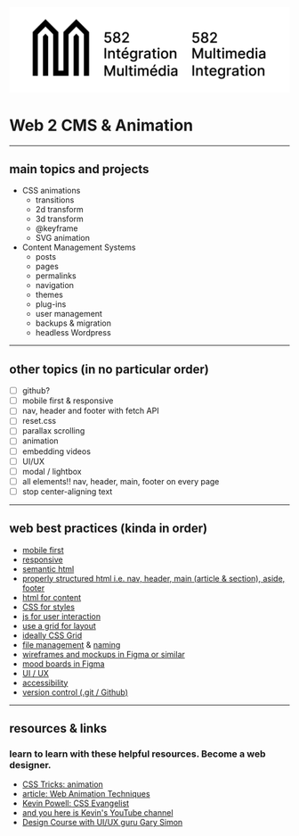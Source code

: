 
![582 Multimedia](https://github.com/582Multimedia/.github/blob/main/img/logo/logo_582_bil_k.png)

# Web 2 CMS &amp; Animation
---
## main topics and projects
- CSS animations
    - transitions
    - 2d transform
    - 3d transform
    - @keyframe
    - SVG animation
- Content Management Systems
    - posts
    - pages
    - permalinks
    - navigation
    - themes
    - plug-ins
    - user management
    - backups & migration
    - headless Wordpress
 ---
 ## other topics (in no particular order)
- [ ] github?
- [ ] mobile first & responsive 
- [ ] nav, header and footer with fetch API
- [ ] reset.css
- [ ] parallax scrolling
- [ ] animation
- [ ] embedding videos
- [ ] UI/UX
- [ ] modal / lightbox
- [ ] all elements!! nav, header, main, footer on every page
- [ ] stop center-aligning text

---
## web best practices (kinda in order)
- [mobile first](https://www.lukew.com/resources/mobile_first.asp)
- [responsive](https://alistapart.com/article/responsive-web-design/)
- [semantic html](https://www.semrush.com/blog/semantic-html5-guide/)
- [properly structured html i.e. nav, header, main (article & section), aside, footer](https://developer.mozilla.org/en-US/docs/Glossary/Semantics)
- [html for content](https://earthstrongdigital.com/tech-talk/understanding-web-standards-html-css-and-javascript/)
- [CSS for styles](https://developer.mozilla.org/en-US/docs/Web/CSS)
- [js for user interaction](https://developer.mozilla.org/en-US/docs/Web/JavaScript)
- [use a grid for layout](https://www.uxdesigninstitute.com/blog/how-to-use-grids-in-web-design/) 
- [ideally CSS Grid](https://css-tricks.com/snippets/css/complete-guide-grid/)
- [file management](https://developer.mozilla.org/en-US/docs/Learn_web_development/Getting_started/Environment_setup/Dealing_with_files) & [naming](https://learntheweb.courses/topics/naming-conventions/)
- [wireframes and mockups in Figma or similar](https://www.figma.com/resource-library/wireframe-vs-mockup/)
- [mood boards in Figma](https://www.figma.com/resource-library/how-to-make-a-mood-board/)
- [UI / UX](https://99designs.com/blog/web-digital/web-design-development-ui-ux-difference/)
- [accessibility](https://www.wcag.com/)
- [version control (.git / Github)](https://github.com/582Multimedia/git-basics)

---
## resources & links
### learn to learn with these helpful resources. Become a web designer.
- [CSS Tricks: animation](https://css-tricks.com/almanac/properties/a/animation/)
- [article: Web Animation Techniques](https://www.freecodecamp.org/news/web-animation-css-vs-javascript/)
- [Kevin Powell: CSS Evangelist](https://www.kevinpowell.co/)
- [and you here is Kevin's YouTube channel](https://www.youtube.com/kevinpowell)
- [Design Course with UI/UX guru Gary Simon](https://www.youtube.com/@DesignCourse)
 
